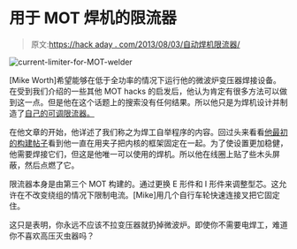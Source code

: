 # 用于 MOT 焊机的限流器

> 原文:[https://hack aday . com/2013/08/03/自动焊机限流器/](https://hackaday.com/2013/08/03/current-limiter-for-a-mot-welder/)

![current-limiter-for-MOT-welder](../Images/e2bd73a49f16ee419d389d103c0e0376.png)

[Mike Worth]希望能够在低于全功率的情况下运行他的微波炉变压器焊接设备。在受到我们介绍的一些其他 MOT hacks 的启发后，他认为肯定有很多方法可以做到这一点。但是他在这个话题上的搜索没有任何结果。所以他只是为焊机设计并制造了[自己的可调限流器。](http://www.mike-worth.com/2013/07/31/adding-a-current-limiter-to-my-mot-welder/)

在他文章的开始，他详述了我们称之为焊工自举程序的内容。回过头来看看[他最初的构建帖子](http://www.mike-worth.com/2012/04/18/building-an-arc-welder-from-microwave-oven-transformers/)看到他一直在用夹子把内核的框架固定在一起。为了使设置更加稳健，他需要焊接它们，但这是他唯一可以使用的焊机。所以他在线圈上贴了些木头屏蔽，然后点燃了它。

限流器本身是由第三个 MOT 构建的。通过更换 E 形件和 I 形件来调整型芯。这允许在不改变绕组的情况下限制电流。[Mike]用几个自行车轮快速连接叉把它固定住。

这只是表明，你永远不应该不拉变压器就扔掉微波炉。即使你不需要电焊工，难道你不喜欢高压灭虫器吗？